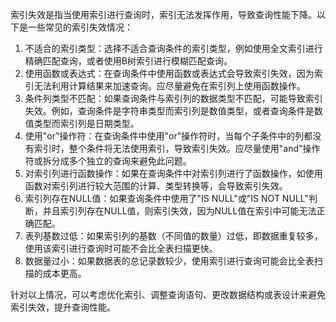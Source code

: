 索引失效是指当使用索引进行查询时，索引无法发挥作用，导致查询性能下降。以下是一些常见的索引失效情况：

1. 不适合的索引类型：选择不适合查询条件的索引类型，例如使用全文索引进行精确匹配查询，或者使用B树索引进行模糊匹配查询。
2. 使用函数或表达式：在查询条件中使用函数或表达式会导致索引失效，因为索引无法利用计算结果来加速查询。应尽量避免在索引列上使用函数操作。
3. 条件列类型不匹配：如果查询条件与索引列的数据类型不匹配，可能导致索引失效。例如，查询条件是字符串类型而索引列是数值类型，或者查询条件是数值类型而索引列是日期类型。
4. 使用"or"操作符：在查询条件中使用"or"操作符时，当每个子条件中的列都没有索引时，整个条件将无法使用索引，导致索引失效。应尽量使用"and"操作符或拆分成多个独立的查询来避免此问题。
5. 对索引列进行函数操作：如果在查询条件中对索引列进行了函数操作，如使用函数对索引列进行较大范围的计算、类型转换等，会导致索引失效。
6. 索引列存在NULL值：如果查询条件中使用了"IS NULL"或"IS NOT NULL"判断，并且索引列存在NULL值，则索引失效，因为NULL值在索引中可能无法正确匹配。
7. 表列基数过低：如果索引列的基数（不同值的数量）过低，即数据重复较多，使用该索引进行查询时可能不会比全表扫描更快。
8. 数据量过小：如果数据表的总记录数较少，使用索引进行查询可能会比全表扫描的成本更高。

针对以上情况，可以考虑优化索引、调整查询语句、更改数据结构或表设计来避免索引失效，提升查询性能。
